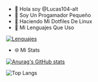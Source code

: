 - 👋 Hola soy @Lucas104-alt
- 🌱 Soy Un Progamador Pequeño
- 🐧 Haciendo Mi Dotfiles De Linux
- 🏓 Mi Lenguajes Que Uso

 [![Lenguajes](https://skillicons.dev/icons?i=linux,vite,nodejs,react,vue,vercel,discord,js,bots&perline=10)](https://skillicons.dev)
 
 - 🌐 Mi Stats
 
 [![Anurag's GitHub stats](https://github-readme-stats.vercel.app/api?username=Lucas104-alt)](https://github.com/anuraghazra/github-readme-stats)
 
 ![Top Langs](https://github-readme-stats.vercel.app/api/top-langs/?username=Lucas104-alt&hide_progress=true)


